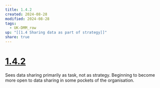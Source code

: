```yaml
---
title: 1.4.2
created: 2024-08-28
modified: 2024-08-28
tags:
  - UK-DMM_row
up: "[[1.4 Sharing data as part of strategy]]"
share: true
---
```

# [1.4.2](1.4.2.md)

Sees data sharing primarily as task, not as strategy. Beginning to become more open to data sharing in some pockets of the organisation.
